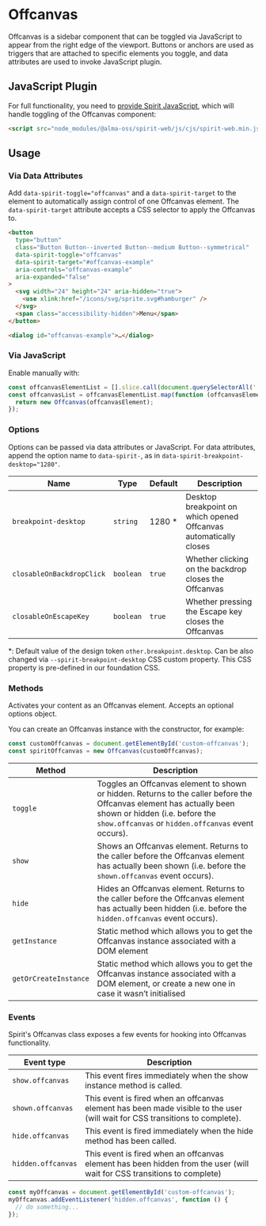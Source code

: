 # Offcanvas

Offcanvas is a sidebar component that can be toggled via JavaScript to appear from the right edge of the viewport.
Buttons or anchors are used as triggers that are attached to specific elements you toggle, and data attributes are used to invoke JavaScript plugin.

## JavaScript Plugin

For full functionality, you need to [provide Spirit JavaScript][js-plugin-readme], which will handle
toggling of the Offcanvas component:

```html
<script src="node_modules/@alma-oss/spirit-web/js/cjs/spirit-web.min.js" async></script>
```

## Usage

### Via Data Attributes

Add `data-spirit-toggle="offcanvas"` and a `data-spirit-target` to the element to automatically assign control of one Offcanvas element.
The `data-spirit-target` attribute accepts a CSS selector to apply the Offcanvas to.

```html
<button
  type="button"
  class="Button Button--inverted Button--medium Button--symmetrical"
  data-spirit-toggle="offcanvas"
  data-spirit-target="#offcanvas-example"
  aria-controls="offcanvas-example"
  aria-expanded="false"
>
  <svg width="24" height="24" aria-hidden="true">
    <use xlink:href="/icons/svg/sprite.svg#hamburger" />
  </svg>
  <span class="accessibility-hidden">Menu</span>
</button>

<dialog id="offcanvas-example">…</dialog>
```

### Via JavaScript

Enable manually with:

```js
const offcanvasElementList = [].slice.call(document.querySelectorAll('.offcanvas'));
const offcanvasList = offcanvasElementList.map(function (offcanvasElement) {
  return new Offcanvas(offcanvasElement);
});
```

### Options

Options can be passed via data attributes or JavaScript.
For data attributes, append the option name to `data-spirit-`, as in `data-spirit-breakpoint-desktop="1280"`.

| Name                      | Type      | Default | Description                                                       |
| ------------------------- | --------- | ------- | ----------------------------------------------------------------- |
| `breakpoint-desktop`      | `string`  | 1280 \* | Desktop breakpoint on which opened Offcanvas automatically closes |
| `closableOnBackdropClick` | `boolean` | `true`  | Whether clicking on the backdrop closes the Offcanvas             |
| `closableOnEscapeKey`     | `boolean` | `true`  | Whether pressing the Escape key closes the Offcanvas              |

\*: Default value of the design token `other.breakpoint.desktop`. Can be also changed via `--spirit-breakpoint-desktop` CSS custom property.
This CSS property is pre-defined in our foundation CSS.

### Methods

Activates your content as an Offcanvas element. Accepts an optional options object.

You can create an Offcanvas instance with the constructor, for example:

```js
const customOffcanvas = document.getElementById('custom-offcanvas');
const spiritOffcanvas = new Offcanvas(customOffcanvas);
```

| Method                | Description                                                                                                                                                                                                  |
| --------------------- | ------------------------------------------------------------------------------------------------------------------------------------------------------------------------------------------------------------ |
| `toggle`              | Toggles an Offcanvas element to shown or hidden. Returns to the caller before the Offcanvas element has actually been shown or hidden (i.e. before the `show.offcanvas` or `hidden.offcanvas` event occurs). |
| `show`                | Shows an Offcanvas element. Returns to the caller before the Offcanvas element has actually been shown (i.e. before the `shown.offcanvas` event occurs).                                                     |
| `hide`                | Hides an Offcanvas element. Returns to the caller before the Offcanvas element has actually been hidden (i.e. before the `hidden.offcanvas` event occurs).                                                   |
| `getInstance`         | Static method which allows you to get the Offcanvas instance associated with a DOM element                                                                                                                   |
| `getOrCreateInstance` | Static method which allows you to get the Offcanvas instance associated with a DOM element, or create a new one in case it wasn’t initialised                                                                |

### Events

Spirit's Offcanvas class exposes a few events for hooking into Offcanvas functionality.

| Event type         | Description                                                                                                                  |
| ------------------ | ---------------------------------------------------------------------------------------------------------------------------- |
| `show.offcanvas`   | This event fires immediately when the show instance method is called.                                                        |
| `shown.offcanvas`  | This event is fired when an offcanvas element has been made visible to the user (will wait for CSS transitions to complete). |
| `hide.offcanvas`   | This event is fired immediately when the hide method has been called.                                                        |
| `hidden.offcanvas` | This event is fired when an offcanvas element has been hidden from the user (will wait for CSS transitions to complete)      |

```js
const myOffcanvas = document.getElementById('custom-offcanvas');
myOffcanvas.addEventListener('hidden.offcanvas', function () {
  // do something...
});
```

[js-plugin-readme]: https://github.com/lmc-eu/spirit-design-system/tree/main/packages/web#javascript
